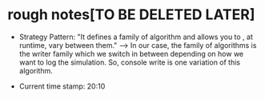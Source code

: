 # rough notes[TO BE DELETED LATER]



 

 
- Strategy Pattern: "It defines a family of algorithm and allows you to , at runtime, vary between them." --> In our case, the family of algorithms is the writer family which we switch in between depending on how we want to log the simulation. So, console write is one variation of this algorithm.
 
 
- Current time stamp: 20:10